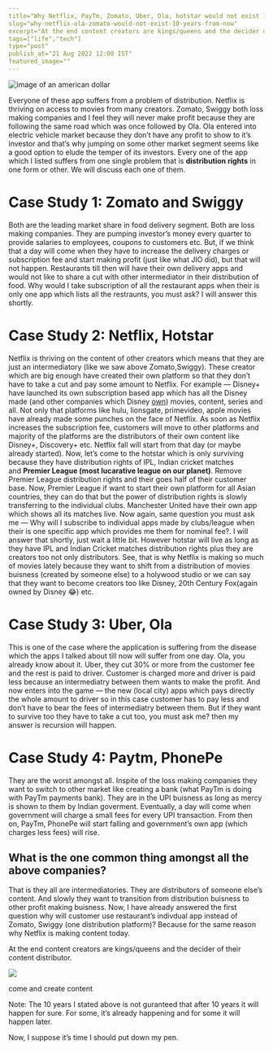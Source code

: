 ```yaml
---
title="Why Netflix, PayTm, Zomato, Uber, Ola, hotstar would not exist 10 years from now?"
slug="why-netflix-ola-zomato-would-not-exist-10-years-from-now"
excerpt="At the end content creators are kings/queens and the decider of their content"
tags=["life","tech"]
type="post"
publish_at="21 Aug 2022 12:00 IST"
featured_image=""
---
```



![image of an american dollar](https://miro.medium.com/max/1080/1*QJwc-yqEduaN7CG7s9VK8A.png)


Everyone of these app suffers from a problem of distribution. Netflix is thriving on access to movies from many creators. Zomato, Swiggy both loss making companies and I feel they will never make profit because they are following the same road which was once followed by Ola. Ola entered into electric vehicle market because they don’t have any profit to show to it’s investor and that’s why jumping on some other market segment seems like a good option to elude the temper of its investors. Every one of the app which I listed suffers from one single problem that is **distribution rights** in one form or other. We will discuss each one of them.

# Case Study 1: Zomato and Swiggy

Both are the leading market share in food delivery segment. Both are loss making companies. They are pumping investor’s money every quarter to provide salaries to employees, coupons to customers etc. But, if we think that a day will come when they have to increase the delivery charges or subscription fee and start making profit (just like what JIO did), but that will not happen. Restaurants till then will have their own delivery apps and would not like to share a cut with other intermediator in their distribution of food. Why would I take subscription of all the restaurant apps when their is only one app which lists all the restraunts, you must ask? I will answer this shortly.

# Case Study 2: Netflix, Hotstar

Netflix is thriving on the content of other creators which means that they are just an intermediatory (like we saw above Zomato,Swiggy). These creator which are big enough have created their own platform so that they don’t have to take a cut and pay some amount to Netflix. For example — Disney+ have launched its own subscription based app which has all the Disney made (and other companies which Disney [own](https://nofilmschool.com/What-does-Disney-own)) movies, content, series and all. Not only that platforms like hulu, lionsgate, primevideo, apple movies have already made some punches on the face of Netflix. As soon as Netflix increases the subscription fee, customers will move to other platforms and majority of the platforms are the distributors of their own content like Disney+, Discovery+ etc. Netflix fall will start from that day (or maybe already started). Now, let’s come to the hotstar which is only surviving because they have distribution rights of IPL, Indian cricket matches and **Premier League (most lucarative league on our planet)**. Remove Premier League distribution rights and their goes half of their customer base. Now, Premier League if want to start their own platform for all Asian countries, they can do that but the power of distribution rights is slowly transferring to the individual clubs. Manchester United have their own app which shows all its matches live. Now again, same question you must ask me — Why will I subscribe to individual apps made by clubs/league when their is one specific app which provides me them for nominal fee?. I will answer that shortly, just wait a little bit. However hotstar will live as long as they have IPL and Indian Cricket matches distribution rights plus they are creators too not only distributors. See, that is why Netflix is making so much of movies lately because they want to shift from a distribution of movies buisness (created by someone else) to a holywood studio or we can say that they want to become creators too like Disney, 20th Century Fox(again owned by Disney 😂) etc.

# Case Study 3: Uber, Ola

This is one of the case where the application is suffering from the disease which the apps I talked about till now will suffer from one day. Ola, you already know about it. Uber, they cut 30% or more from the customer fee and the rest is paid to driver. Customer is charged more and driver is paid less because an intermediatry between them wants to make the profit. And now enters into the game — the new (local city) apps which pays directly the whole amount to driver so in this case customer has to pay less and don’t have to bear the fees of intermediatry between them. But if they want to survive too they have to take a cut too, you must ask me? then my answer is recursion will happen.

# Case Study 4: Paytm, PhonePe

They are the worst amongst all. Inspite of the loss making companies they want to switch to other market like creating a bank (what PayTm is doing with PayTm payments bank). They are in the UPI buisness as long as mercy is shown to them by Indian goverment. Eventually, a day will come when government will charge a small fees for every UPI transaction. From then on, PayTm, PhonePe will start falling and government’s own app (which charges less fees) will rise.

## What is the one common thing amongst all the above companies?

That is they all are intermediatories. They are distributors of someone else’s content. And slowly they want to transition from distribution buisness to other profit making buisness. Now, I have already answered the first question why will customer use restaurant’s indivdual app instead of Zomato, Swiggy (one distribution platform)? Because for the same reason why Netflix is making content today.

At the end content creators are kings/queens and the decider of their content distributor.

![](https://miro.medium.com/max/1400/1*mgMbZRwMTTas4t24VbLDsw.png)

come and create content

Note: The 10 years I stated above is not guranteed that after 10 years it will happen for sure. For some, it’s already happening and for some it will happen later.

Now, I suppose it’s time I should put down my pen.